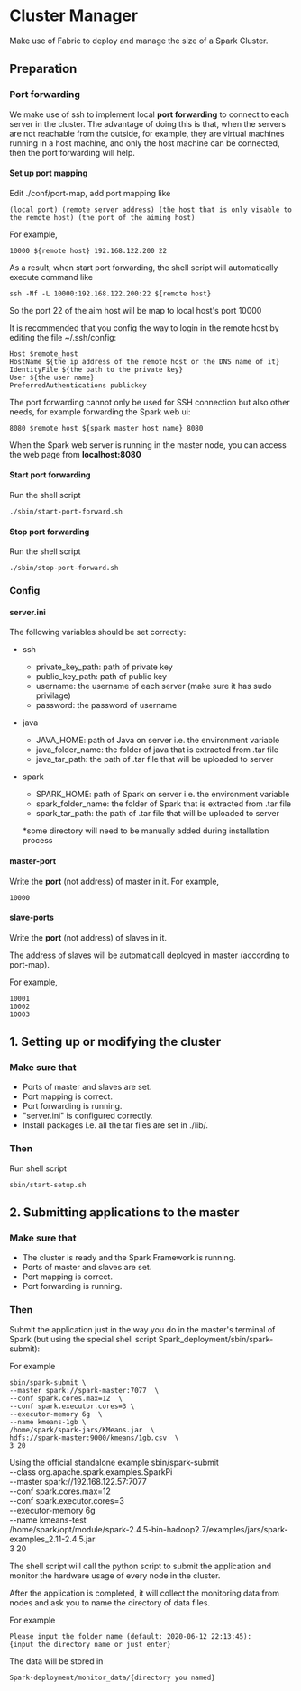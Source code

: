 # Cluster Manager
Make use of Fabric to deploy and manage the size of a Spark Cluster.

## Preparation

### Port forwarding
We make use of ssh to implement local **port forwarding** to connect to each server in the cluster.
The advantage of doing this is that, when the servers are not reachable from the outside, for example, they are virtual 
machines running in a host machine, and only the host machine can be connected, then the port forwarding will help.

#### Set up port mapping
Edit ./conf/port-map, add port mapping like

    (local port) (remote server address) (the host that is only visable to the remote host) (the port of the aiming host)
  
For example,

    10000 ${remote host} 192.168.122.200 22

As a result, when start port forwarding, the shell script will automatically execute command like

    ssh -Nf -L 10000:192.168.122.200:22 ${remote host}
    
So the port 22 of the aim host will be map to local host's port 10000

It is recommended that you config the way to login in the remote host by editing the file ~/.ssh/config:

    Host $remote_host
    HostName ${the ip address of the remote host or the DNS name of it}
    IdentityFile ${the path to the private key}
    User ${the user name}
    PreferredAuthentications publickey

The port forwarding cannot only be used for SSH connection but also other needs, for example forwarding the Spark web ui:

    8080 $remote_host ${spark master host name} 8080

When the Spark web server is running in the master node, you can access the web page
from **localhost:8080**
    
#### Start port forwarding
Run the shell script

    ./sbin/start-port-forward.sh

#### Stop port forwarding
Run the shell script

    ./sbin/stop-port-forward.sh

### Config

#### server.ini
The following variables should be set correctly:
* ssh
  * private_key_path: path of private key
  * public_key_path: path of public key
  * username: the username of each server (make sure it has sudo privilage)
  * password: the password of username
* java
  * JAVA_HOME: path of Java on server i.e. the environment variable
  * java_folder_name: the folder of java that is extracted from .tar file
  * java_tar_path: the path of .tar file that will be uploaded to server
* spark
  * SPARK_HOME: path of Spark on server i.e. the environment variable
  * spark_folder_name: the folder of Spark that is extracted from .tar file
  * spark_tar_path: the path of .tar file that will be uploaded to server

  *some directory will need to be manually added during installation process

#### master-port
Write the **port** (not address) of master in it.
For example,

    10000

#### slave-ports
Write the **port** (not address) of slaves in it. 

The address of slaves will be automaticall deployed in master (according to port-map).

For example,

    10001
    10002
    10003

## 1. Setting up or modifying the cluster

### Make sure that
* Ports of master and slaves are set.
* Port mapping is correct.
* Port forwarding is running.
* "server.ini" is configured correctly.
* Install packages i.e. all the tar files are set in ./lib/.

### Then
Run shell script

    sbin/start-setup.sh
    
## 2. Submitting applications to the master

### Make sure that
* The cluster is ready and the Spark Framework is running.
* Ports of master and slaves are set.
* Port mapping is correct.
* Port forwarding is running.

### Then

Submit the application just in the way you do in the master's terminal of Spark 
(but using the special shell script Spark_deployment/sbin/spark-submit):

For example

    sbin/spark-submit \
    --master spark://spark-master:7077  \
    --conf spark.cores.max=12  \
    --conf spark.executor.cores=3 \
    --executor-memory 6g  \
    --name kmeans-1gb \
    /home/spark/spark-jars/KMeans.jar  \
    hdfs://spark-master:9000/kmeans/1gb.csv  \
    3 20

Using the official standalone example
    sbin/spark-submit \
    --class org.apache.spark.examples.SparkPi \
    --master spark://192.168.122.57:7077  \
    --conf spark.cores.max=12  \
    --conf spark.executor.cores=3 \
    --executor-memory 6g  \
    --name kmeans-test \
    /home/spark/opt/module/spark-2.4.5-bin-hadoop2.7/examples/jars/spark-examples_2.11-2.4.5.jar  \
    3 20

The shell script will call the python script to submit the application and monitor the hardware
usage of every node in the cluster.

After the application is completed, it will collect the monitoring data from nodes and ask you to
name the directory of data files.

For example

    Please input the folder name (default: 2020-06-12 22:13:45):
    {input the directory name or just enter}

The data will be stored in

    Spark-deployment/monitor_data/{directory you named}